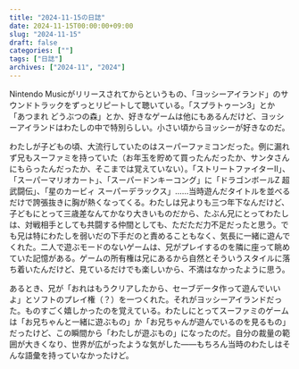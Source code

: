 ```yaml
---
title: "2024-11-15の日誌"
date: 2024-11-15T00:00:00+09:00
slug: "2024-11-15"
draft: false
categories: [""]
tags: ["日誌"]
archives: ["2024-11", "2024"]
---
```

Nintendo Musicがリリースされてからというもの、「ヨッシーアイランド」のサウンドトラックをずっとリピートして聴いている。「スプラトゥーン3」とか「あつまれ どうぶつの森」とか、好きなゲームは他にもあるんだけど、ヨッシーアイランドはわたしの中で特別らしい。小さい頃からヨッシーが好きなのだ。

わたしが子どもの頃、大流行していたのはスーパーファミコンだった。例に漏れず兄もスーファミを持っていた（お年玉を貯めて買ったんだったか、サンタさんにもらったんだったか、そこまでは覚えていない）。「ストリートファイターII」、「スーパーマリオカート」、「スーパードンキーコング」に「ドラゴンボールZ 超武闘伝」、「星のカービィ スーパーデラックス」……当時遊んだタイトルを並べるだけで誇張抜きに胸が熱くなってくる。わたしは兄よりも三つ年下なんだけど、子どもにとって三歳差なんてかなり大きいものだから、たぶん兄にとってわたしは、対戦相手としても共闘する仲間としても、ただただ力不足だったと思う。でも兄は特にわたしを弱いだの下手だのと責めることもなく、気長に一緒に遊んでくれた。二人で遊ぶモードのないゲームは、兄がプレイするのを隣に座って眺めていた記憶がある。ゲームの所有権は兄にあるから自然とそういうスタイルに落ち着いたんだけど、見ているだけでも楽しいから、不満はなかったように思う。

あるとき、兄が「おれはもうクリアしたから、セーブデータ作って遊んでいいよ」とソフトのプレイ権（？）を一つくれた。それがヨッシーアイランドだった。ものすごく嬉しかったのを覚えている。わたしにとってスーファミのゲームは「お兄ちゃんと一緒に遊ぶもの」か「お兄ちゃんが遊んでいるのを見るもの」だったけど、この瞬間から「わたしが遊ぶもの」になったのだ。自分の裁量の範囲が大きくなり、世界が広がったような気がした——もちろん当時のわたしはそんな語彙を持っていなかったけど。
